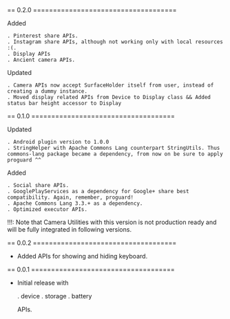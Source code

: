 
== 0.2.0 ====================================

  Added

    . Pinterest share APIs.
    . Instagram share APIs, although not working only with local resources :(.
    . Display APIs
    . Ancient camera APIs.
    
  Updated
  
    . Camera APIs now accept SurfaceHolder itself from user, instead of creating a dummy instance.
    . Moved display related APIs from Device to Display class && Added status bar height accessor to Display
  


== 0.1.0 ====================================

  Updated

    . Android plugin version to 1.0.0
    . StringHelper with Apache Commons Lang counterpart StringUtils. Thus commons-lang package became a dependency, from now on be sure to apply proguard ^^

  Added

    . Social share APIs.
    . GooglePlayServices as a dependency for Google+ share best compatibility. Again, remember, proguard!
    . Apache Commons Lang 3.3.+ as a dependency.
    . Optimized executor APIs.


  !!!: Note that Camera Utilities with this version is not production ready and will be fully integrated in following versions.



== 0.0.2 ====================================

  - Added APIs for showing and hiding keyboard.



== 0.0.1 ====================================

  - Initial release with

    . device
    . storage
    . battery

    APIs.
